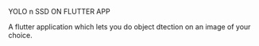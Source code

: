 YOLO n SSD ON FLUTTER APP

A flutter application which lets you do object dtection on an image of your choice. 

